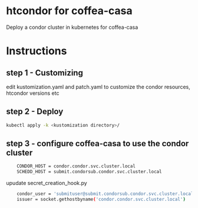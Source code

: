 # htcondor for coffea-casa
Deploy a condor cluster in kubernetes for coffea-casa

# Instructions

## step 1 - Customizing 
edit kustomization.yaml and patch.yaml to customize the condor resources, htcondor versions etc


## step 2 - Deploy

```sh
kubectl apply -k <kustomization directory>/

```

## step 3 - configure coffea-casa to use the condor cluster

```sh
    CONDOR_HOST = condor.condor.svc.cluster.local
    SCHEDD_HOST = submit.condorsub.condor.svc.cluster.local
```
upudate secret_creation_hook.py
```sh
    condor_user = 'submituser@submit.condorsub.condor.svc.cluster.local'
    issuer = socket.gethostbyname('condor.condor.svc.cluster.local')
```

